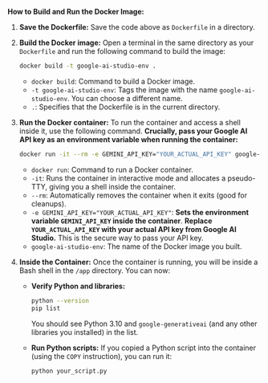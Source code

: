 **How to Build and Run the Docker Image:**

1.  **Save the Dockerfile:** Save the code above as `Dockerfile` in a directory.

2.  **Build the Docker image:**
    Open a terminal in the same directory as your `Dockerfile` and run the following command to build the image:

    ```bash
    docker build -t google-ai-studio-env .
    ```
    *   `docker build`:  Command to build a Docker image.
    *   `-t google-ai-studio-env`:  Tags the image with the name `google-ai-studio-env`. You can choose a different name.
    *   `.`:  Specifies that the Dockerfile is in the current directory.

3.  **Run the Docker container:**
    To run the container and access a shell inside it, use the following command. **Crucially, pass your Google AI API key as an environment variable when running the container:**

    ```bash
    docker run -it --rm -e GEMINI_API_KEY="YOUR_ACTUAL_API_KEY" google-ai-studio-env
    ```
    *   `docker run`: Command to run a Docker container.
    *   `-it`:  Runs the container in interactive mode and allocates a pseudo-TTY, giving you a shell inside the container.
    *   `--rm`:  Automatically removes the container when it exits (good for cleanups).
    *   `-e GEMINI_API_KEY="YOUR_ACTUAL_API_KEY"`:  **Sets the environment variable `GEMINI_API_KEY` inside the container**. **Replace `YOUR_ACTUAL_API_KEY` with your actual API key from Google AI Studio.**  This is the secure way to pass your API key.
    *   `google-ai-studio-env`:  The name of the Docker image you built.

4.  **Inside the Container:**
    Once the container is running, you will be inside a Bash shell in the `/app` directory. You can now:
    *   **Verify Python and libraries:**
        ```bash
        python --version
        pip list
        ```
        You should see Python 3.10 and `google-generativeai` (and any other libraries you installed) in the list.

    *   **Run Python scripts:** If you copied a Python script into the container (using the `COPY` instruction), you can run it:
        ```bash
        python your_script.py
        ```

